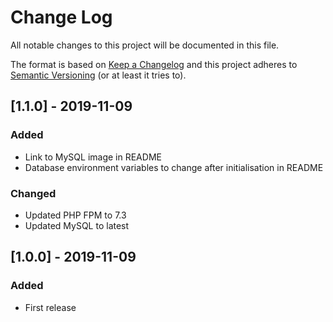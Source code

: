 # Change Log
All notable changes to this project will be documented in this file.

The format is based on [Keep a Changelog](http://keepachangelog.com/)
and this project adheres to [Semantic Versioning](http://semver.org/) (or at least it tries to).

## [1.1.0] - 2019-11-09
### Added
- Link to MySQL image in README
- Database environment variables to change after initialisation in README
### Changed
- Updated PHP FPM to 7.3
- Updated MySQL to latest

## [1.0.0] - 2019-11-09
### Added
- First release
